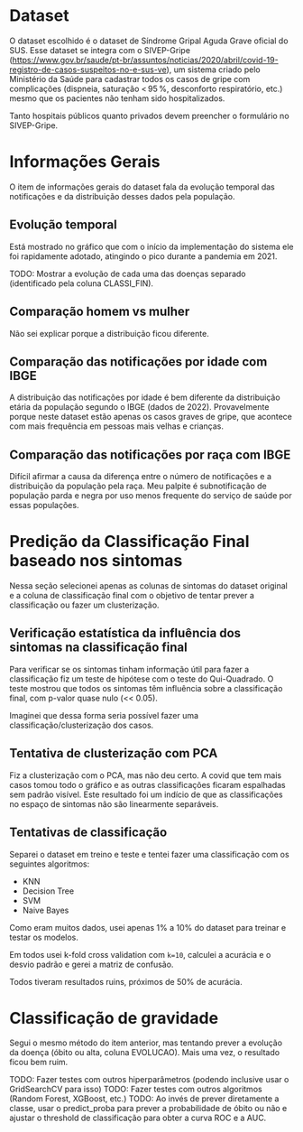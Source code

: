 # Dataset

O dataset escolhido é o dataset de Síndrome Gripal Aguda Grave oficial do SUS. Esse dataset se integra com o SIVEP-Gripe (https://www.gov.br/saude/pt-br/assuntos/noticias/2020/abril/covid-19-registro-de-casos-suspeitos-no-e-sus-ve), um sistema criado pelo Ministério da Saúde para cadastrar todos os casos de gripe com complicações (dispneia, saturação < 95 %, desconforto respiratório, etc.) mesmo que os pacientes não tenham sido hospitalizados.

Tanto hospitais públicos quanto privados devem preencher o formulário no SIVEP-Gripe.

# Informações Gerais

O item de informações gerais do dataset fala da evolução temporal das notificações e da distribuição desses dados pela população.

## Evolução temporal

Está mostrado no gráfico que com o início da implementação do sistema ele foi rapidamente adotado, atingindo o pico durante a pandemia em 2021.

TODO: Mostrar a evolução de cada uma das doenças separado (identificado pela coluna CLASSI_FIN).

## Comparação homem vs mulher

Não sei explicar porque a distribuição ficou diferente.

## Comparação das notificações por idade com IBGE

A distribuição das notificações por idade é bem diferente da distribuição etária da população segundo o IBGE (dados de 2022). Provavelmente porque neste dataset estão apenas os casos graves de gripe, que acontece com mais frequência em pessoas mais velhas e crianças.

## Comparação das notificações por raça com IBGE

Difícil afirmar a causa da diferença entre o número de notificações e a distribuição da população pela raça. Meu palpite é subnotificação de população parda e negra por uso menos frequente do serviço de saúde por essas populações.

# Predição da Classificação Final baseado nos sintomas

Nessa seção selecionei apenas as colunas de sintomas do dataset original e a coluna de classificação final com o objetivo de tentar prever a classificação ou fazer um clusterização.

## Verificação estatística da influência dos sintomas na classificação final

Para verificar se os sintomas tinham informação útil para fazer a classificação fiz um teste de hipótese com o teste do Qui-Quadrado. O teste mostrou que todos os sintomas têm influência sobre a classificação final, com p-valor quase nulo (<< 0.05).

Imaginei que dessa forma seria possível fazer uma classificação/clusterização dos casos.

## Tentativa de clusterização com PCA

Fiz a clusterização com o PCA, mas não deu certo. A covid que tem mais casos tomou todo o gráfico e as outras classificações ficaram espalhadas sem padrão visível. Este resultado foi um indício de que as classificações no espaço de sintomas não são linearmente separáveis.


## Tentativas de classificação

Separei o dataset em treino e teste e tentei fazer uma classificação com os seguintes algoritmos:
- KNN
- Decision Tree
- SVM
- Naive Bayes

Como eram muitos dados, usei apenas 1% a 10% do dataset para treinar e testar os modelos.

Em todos usei k-fold cross validation com `k=10`, calculei a acurácia e o desvio padrão e gerei a matriz de confusão.

Todos tiveram resultados ruins, próximos de 50% de acurácia.

# Classificação de gravidade

Segui o mesmo método do item anterior, mas tentando prever a evolução da doença (óbito ou alta, coluna EVOLUCAO). Mais uma vez, o resultado ficou bem ruim.

TODO: Fazer testes com outros hiperparâmetros (podendo inclusive usar o GridSearchCV para isso)
TODO: Fazer testes com outros algoritmos (Random Forest, XGBoost, etc.)
TODO: Ao invés de prever diretamente a classe, usar o predict_proba para prever a probabilidade de óbito ou não e ajustar o threshold de classificação para obter a curva ROC e a AUC.
